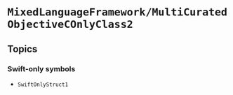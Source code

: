 # ``MixedLanguageFramework/MultiCuratedObjectiveCOnlyClass2``

## Topics

### Swift-only symbols

- ``SwiftOnlyStruct1``

<!-- Copyright (c) 2022 Apple Inc and the Swift Project authors. All Rights Reserved. -->
